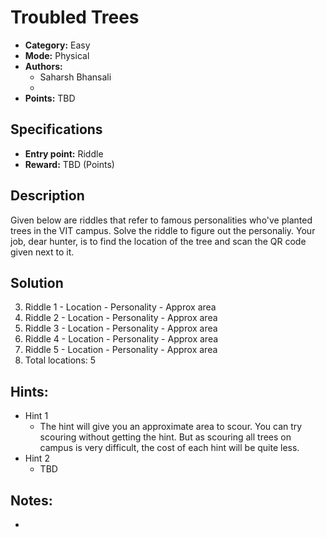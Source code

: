 # Troubled Trees

* **Category:** Easy 
* **Mode:** Physical
* **Authors:**
  * Saharsh Bhansali
  * 
* **Points:** TBD

## Specifications

* **Entry point:** Riddle 
* **Reward:** TBD (Points)

## Description

Given below are riddles that refer to famous personalities who've planted trees in the VIT campus. Solve the riddle to figure out the personaliy. Your job, dear hunter, is to find the location of the tree and scan the QR code given next to it.


## Solution

3. Riddle 1 - Location - Personality - Approx area 
4. Riddle 2 - Location - Personality - Approx area
5. Riddle 3 - Location - Personality - Approx area
6. Riddle 4 - Location - Personality - Approx area
7. Riddle 5 - Location - Personality - Approx area
6. Total locations: 5

## Hints:

 - Hint 1 
    - The hint will give you an approximate area to scour. You can try scouring without getting the hint. But as scouring all trees on campus is very difficult, the cost of each hint will be quite less.
 - Hint 2 
    - TBD

## Notes:
 - 
